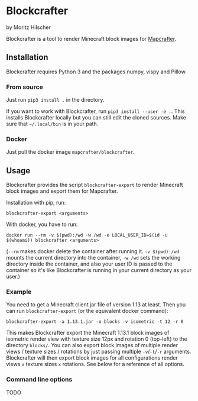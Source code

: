 # Blockcrafter #

by Moritz Hilscher

Blockcrafter is a tool to render Minecraft block images for [Mapcrafter](https://github.com/mapcrafter/mapcrafter).

## Installation ##

Blockcrafter requires Python 3 and the packages numpy, vispy and Pillow.

### From source ###

Just run `pip3 install .` in the directory.

If you want to work with Blockcrafter, run `pip3 install --user -e .`. This installs Blockcrafter locally but you can still edit the cloned sources. Make sure that `~/.local/bin` is in your path.

### Docker ###

Just pull the docker image `mapcrafter/blockcrafter`.

## Usage ##

Blockcrafter provides the script `blockcrafter-export` to render Minecraft block images and export them for Mapcrafter.

Installation with pip, run:

`blockcrafter-export <arguments>`

With docker, you have to run:

`docker run --rm -v $(pwd):/wd -w /wd -e LOCAL_USER_ID=$(id -u $(whoami)) blockcrafter <arguments>`

(`--rm` makes docker delete the container after running it. `-v $(pwd):/wd` mounts the current directory into the container, `-w /wd` sets the working directory inside the container, and also your user ID is passed to the container so it's like Blockcrafter is running in your current directory as your user.)

### Example ###

You need to get a Minecraft client jar file of version 1.13 at least. Then you can run `blockcrafter-export` (or the equivalent docker command):

`blockcrafter-export -a 1.13.1.jar -o blocks -v isometric -t 12 -r 0`

This makes Blockcrafter export the Minecraft 1.13.1 block images of isometric render view with texture size 12px and rotation 0 (top-left) to the directory `blocks/`. You can also export block images of multiple render views / texture sizes / rotations by just passing multiple `-v`/`-t`/`-r` arguments. Blockcrafter will then export block images for all configurations render views `x` texture sizes `x` rotations. See below for a reference of all options.

### Command line options ###

TODO
